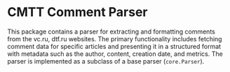 # CMTT Comment Parser
This package contains a parser for extracting and formatting comments from the vc.ru, dtf.ru websites. The primary functionality includes fetching comment data for specific articles and presenting it in a structured format with metadata such as the author, content, creation date, and metrics. The parser is implemented as a subclass of a base parser (`core.Parser`).

